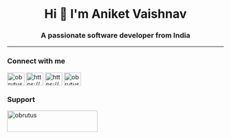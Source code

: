 <h1 align="center">Hi 👋 I'm Aniket Vaishnav</h1>
<h3 align="center">A passionate software developer from India</h3>

---

<h3 align="left">Connect with me</h3>
<p>
<a href="https://dev.to/obrutus" target="blank"><img align="center" src="https://raw.githubusercontent.com/rahuldkjain/github-profile-readme-generator/master/src/images/icons/Social/devto.svg" alt="obrutus" height="30" width="40" /></a>
<a href="https://linkedin.com/in/https://www.linkedin.com/in/aniket-vaishnav/" target="blank"><img align="center" src="https://raw.githubusercontent.com/rahuldkjain/github-profile-readme-generator/master/src/images/icons/Social/linked-in-alt.svg" alt="https://www.linkedin.com/in/aniket-vaishnav/" height="30" width="40"/></a>
<a href="https://stackoverflow.com/users/https://stackoverflow.com/users/9928212/obrutus" target="blank"><img align="center" src="https://raw.githubusercontent.com/rahuldkjain/github-profile-readme-generator/master/src/images/icons/Social/stack-overflow.svg" alt="https://stackoverflow.com/users/9928212/obrutus" height="30" width="40" /></a>
<a href="https://hashnode.com/obrutus" target="blank"><img align="center" src="https://raw.githubusercontent.com/rahuldkjain/github-profile-readme-generator/master/src/images/icons/Social/hashnode.svg" alt="obrutus" height="30" width="40" /></a>
</p>

<h3 align="left">Support</h3>
<p align="left"><a href="https://www.buymeacoffee.com/obrutus"> <img align="left" src="https://cdn.buymeacoffee.com/buttons/v2/default-yellow.png" height="50" width="210" alt="obrutus" /></a></p>
</td>
